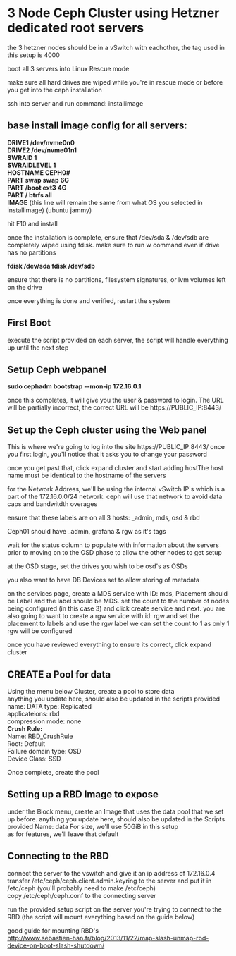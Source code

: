 # 3 Node Ceph Cluster using Hetzner dedicated root servers
the 3 hetzner nodes should be in a vSwitch with eachother, the tag used in this setup is 4000

boot all 3 servers into Linux Rescue mode

make sure all hard drives are wiped while you're in rescue mode or before you get into the ceph installation

ssh into server and run command: installimage

## base install image config for all servers: 
**DRIVE1 /dev/nvme0n0<br>
DRIVE2 /dev/nvme01n1<br>
SWRAID 1<br>
SWRAIDLEVEL 1<br>
HOSTNAME CEPH0#<br>
PART swap swap 6G<br>
PART /boot ext3 4G<br>
PART / btrfs all<br>
IMAGE** (this line will remain the same from what OS you selected in installimage) (ubuntu jammy)

hit F10 and install

once the installation is complete, ensure that /dev/sda & /dev/sdb are completely wiped using fdisk. make sure to run w command even if drive has no partitions

**fdisk /dev/sda
fdisk /dev/sdb**

ensure that there is no partitions, filesystem signatures, or lvm volumes left on the drive 

once everything is done and verified, restart the system

## First Boot
execute the script provided on each server, the script will handle everything up until the next step

## Setup Ceph webpanel
**sudo cephadm bootstrap --mon-ip 172.16.0.1**

once this completes, it will give you the user & password to login. The URL will be partially incorrect, the correct URL will be https://PUBLIC_IP:8443/

## Set up the Ceph cluster using the Web panel
This is where we're going to log into the site https://PUBLIC_IP:8443/ once you first login, you'll notice that it asks you to change your password

once you get past that, click expand cluster and start adding hostThe host name must be identical to the hostname of the servers

for the Network Address, we'll be using the internal vSwitch IP's which is a part of the 172.16.0.0/24 network. ceph will use that network to avoid data caps and bandwitdth overages 

ensure that these labels are on all 3 hosts: _admin, mds, osd & rbd

Ceph01 should have _admin, grafana & rgw as it's tags

wait for the status column to populate with information about the servers prior to moving on to the OSD phase to allow the other nodes to get setup 

at the OSD stage, set the drives you wish to be osd's as OSDs

you also want to have DB Devices set to allow storing of metadata

on the services page, create a MDS service with ID: mds, Placement should be Label and the label should be MDS. set the count to  the number of nodes being configured (in this case 3) and click create service and next. 
you are also going to want to create a rgw service with id: rgw and set the placement to labels and use the rgw label
we can set the count to 1 as only 1 rgw will be configured

once you have reviewed everything to ensure its correct, click expand cluster

## CREATE a Pool for data
Using the menu below Cluster, create a pool to store data<br>
anything you update here, should also be updated in the scripts provided
name: DATA
type: Replicated<br>
applicateions: rbd<br>
compression mode: none<br>
**Crush Rule:<br>**
Name: RBD_CrushRule<br>
Root: Default<br>
Failure domain type: OSD<br>
Device Class: SSD<br>

Once complete, create the pool

## Setting up a RBD Image to expose
under the Block menu, create an Image that uses the data pool that we set up before. 
anything you update here, should also be updated in the Scripts provided
Name: data
For size, we'll use 50GiB in this setup<br>
as for features, we'll leave that default

## Connecting to the RBD 
connect the server to the vswitch and give it an ip address of 172.16.0.4<br>
transfer /etc/ceph/ceph.client.admin.keyring to the server and put it in /etc/ceph (you'll probably need to make /etc/ceph)<br>
copy /etc/ceph/ceph.conf to the connecting server<br>

run the provided setup script on the server you're trying to connect to the RBD (the script will mount everything based on the guide below)

good guide for mounting RBD's<br>
http://www.sebastien-han.fr/blog/2013/11/22/map-slash-unmap-rbd-device-on-boot-slash-shutdown/
